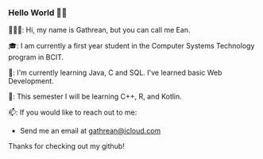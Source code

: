 ### Hello World 👋🏽

👨🏽‍💻: Hi, my name is Gathrean, but you can call me Ean.

🎓: I am currently a first year student in the Computer Systems Technology program in BCIT.

🌱: I'm currently learning Java, C and SQL. I've learned basic Web Development.

🔭: This semester I will be learning C++, R, and Kotlin.

📫: If you would like to reach out to me:
- Send me an email at gathrean@icloud.com

Thanks for checking out my github! 

<!--
**gathrean/gathrean** is a ✨ _special_ ✨ repository because its `README.md` (this file) appears on your GitHub profile.

Here are some ideas to get you started:

- 🔭 I’m currently working on ...
- 🌱 I’m currently learning ...
- 👯 I’m looking to collaborate on ...
- 🤔 I’m looking for help with ...
- 💬 Ask me about ...
- 📫 How to reach me: ...
- 😄 Pronouns: ...
- ⚡ Fun fact: ...
-->
